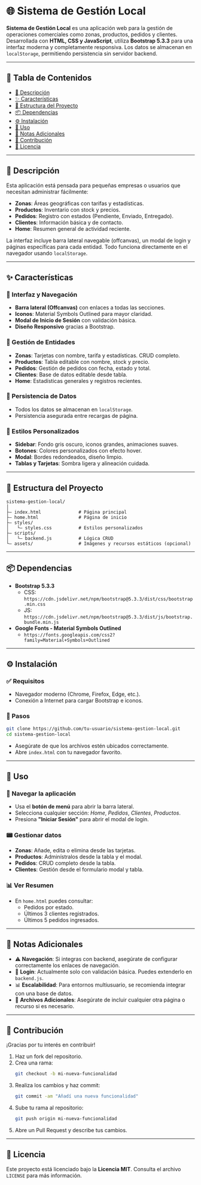 # 🌐 Sistema de Gestión Local

**Sistema de Gestión Local** es una aplicación web para la gestión de operaciones comerciales como zonas, productos, pedidos y clientes. Desarrollada con **HTML, CSS y JavaScript**, utiliza **Bootstrap 5.3.3** para una interfaz moderna y completamente responsiva. Los datos se almacenan en `localStorage`, permitiendo persistencia sin servidor backend.

---

## 📂 Tabla de Contenidos

- [📌 Descripción](#descripción)
- [✨ Características](#características)
- [📁 Estructura del Proyecto](#estructura-del-proyecto)
- [📦 Dependencias](#dependencias)
- [⚙️ Instalación](#instalación)
- [🚀 Uso](#uso)
- [📝 Notas Adicionales](#notas-adicionales)
- [🤝 Contribución](#contribución)
- [🧾 Licencia](#licencia)

---

## 📌 Descripción

Esta aplicación está pensada para pequeñas empresas o usuarios que necesitan administrar fácilmente:

- **Zonas**: Áreas geográficas con tarifas y estadísticas.
- **Productos**: Inventario con stock y precios.
- **Pedidos**: Registro con estados (Pendiente, Enviado, Entregado).
- **Clientes**: Información básica y de contacto.
- **Home**: Resumen general de actividad reciente.

La interfaz incluye barra lateral navegable (offcanvas), un modal de login y páginas específicas para cada entidad. Todo funciona directamente en el navegador usando `localStorage`.

---

## ✨ Características

### 🤭 Interfaz y Navegación

- **Barra lateral (Offcanvas)** con enlaces a todas las secciones.
- **Iconos**: Material Symbols Outlined para mayor claridad.
- **Modal de Inicio de Sesión** con validación básica.
- **Diseño Responsivo** gracias a Bootstrap.

### 📂 Gestión de Entidades

- **Zonas**: Tarjetas con nombre, tarifa y estadísticas. CRUD completo.
- **Productos**: Tabla editable con nombre, stock y precio.
- **Pedidos**: Gestión de pedidos con fecha, estado y total.
- **Clientes**: Base de datos editable desde tabla.
- **Home**: Estadísticas generales y registros recientes.

### 💾 Persistencia de Datos

- Todos los datos se almacenan en `localStorage`.
- Persistencia asegurada entre recargas de página.

### 🎨 Estilos Personalizados

- **Sidebar**: Fondo gris oscuro, iconos grandes, animaciones suaves.
- **Botones**: Colores personalizados con efecto hover.
- **Modal**: Bordes redondeados, diseño limpio.
- **Tablas y Tarjetas**: Sombra ligera y alineación cuidada.

---

## 📁 Estructura del Proyecto

```
sistema-gestion-local/
│
├— index.html              # Página principal
├— home.html               # Página de inicio
├— styles/
│   └— styles.css          # Estilos personalizados
├— scripts/
│   └— backend.js          # Lógica CRUD
└— assets/                 # Imágenes y recursos estáticos (opcional)
```

---

## 📦 Dependencias

- **Bootstrap 5.3.3**
  - CSS: `https://cdn.jsdelivr.net/npm/bootstrap@5.3.3/dist/css/bootstrap.min.css`
  - JS: `https://cdn.jsdelivr.net/npm/bootstrap@5.3.3/dist/js/bootstrap.bundle.min.js`
- **Google Fonts - Material Symbols Outlined**
  - `https://fonts.googleapis.com/css2?family=Material+Symbols+Outlined`

---

## ⚙️ Instalación

### ✅ Requisitos

- Navegador moderno (Chrome, Firefox, Edge, etc.).
- Conexión a Internet para cargar Bootstrap e iconos.

### 📅 Pasos

```bash
git clone https://github.com/tu-usuario/sistema-gestion-local.git
cd sistema-gestion-local
```

- Asegúrate de que los archivos estén ubicados correctamente.
- Abre `index.html` con tu navegador favorito.

---

## 🚀 Uso

### 📂 Navegar la aplicación

- Usa el **botón de menú** para abrir la barra lateral.
- Selecciona cualquier sección: *Home*, *Pedidos*, *Clientes*, *Productos*.
- Presiona **"Iniciar Sesión"** para abrir el modal de login.

### 📟 Gestionar datos

- **Zonas**: Añade, edita o elimina desde las tarjetas.
- **Productos**: Adminístralos desde la tabla y el modal.
- **Pedidos**: CRUD completo desde la tabla.
- **Clientes**: Gestión desde el formulario modal y tabla.

### 📊 Ver Resumen

- En `home.html` puedes consultar:
  - Pedidos por estado.
  - Últimos 3 clientes registrados.
  - Últimos 5 pedidos ingresados.

---

## 📝 Notas Adicionales

- ⚠️ **Navegación**: Si integras con backend, asegúrate de configurar correctamente los enlaces de navegación.
- 🔐 **Login**: Actualmente solo con validación básica. Puedes extenderlo en `backend.js`.
- 📊 **Escalabilidad**: Para entornos multiusuario, se recomienda integrar con una base de datos.
- 📄 **Archivos Adicionales**: Asegúrate de incluir cualquier otra página o recurso si es necesario.

---

## 🤝 Contribución

¡Gracias por tu interés en contribuir!

1. Haz un fork del repositorio.
2. Crea una rama:  
   ```bash
   git checkout -b mi-nueva-funcionalidad
   ```
3. Realiza los cambios y haz commit:  
   ```bash
   git commit -am "Añadí una nueva funcionalidad"
   ```
4. Sube tu rama al repositorio:  
   ```bash
   git push origin mi-nueva-funcionalidad
   ```
5. Abre un Pull Request y describe tus cambios.

---

## 🧾 Licencia

Este proyecto está licenciado bajo la **Licencia MIT**. Consulta el archivo `LICENSE` para más información.